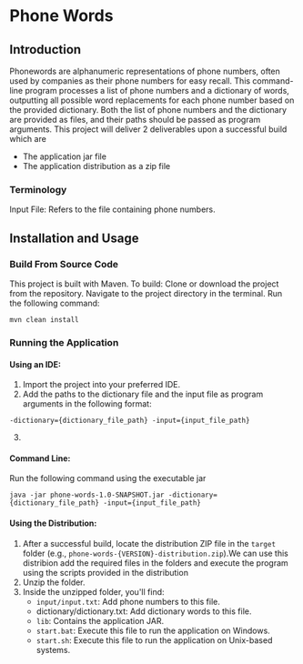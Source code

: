 # Phone Words
## Introduction
Phonewords are alphanumeric representations of phone numbers, often used by companies as their phone numbers for easy recall. This command-line program processes a list of phone numbers and a dictionary of words, outputting all possible word replacements for each phone number based on the provided dictionary.
Both the list of phone numbers and the dictionary are provided as files, and their paths should be passed as program arguments.
This project will deliver 2 deliverables upon  a successful build which are
* The application jar file
* The application distribution as a zip file


### Terminology
Input File: Refers to the file containing phone numbers.

## Installation and Usage

### Build From Source Code
This project is built with Maven. To build:
Clone or download the project from the repository.
Navigate to the project directory in the terminal.
Run the following command:

```
mvn clean install
```

### Running the Application

#### Using an IDE:
1. Import the project into your preferred IDE.
2. Add the paths to the dictionary file and the input file as program arguments in the following format:
```
-dictionary={dictionary_file_path} -input={input_file_path}
```
3. 

#### Command Line:
Run the following command using the executable jar 

```
java -jar phone-words-1.0-SNAPSHOT.jar -dictionary={dictionary_file_path} -input={input_file_path}
```

#### Using the Distribution:
1. After a successful build, locate the distribution ZIP file in the `target` folder (e.g., `phone-words-{VERSION}-distribution.zip`).We can use this distribion add the required files in the folders and execute the program using the scripts provided in the distribution
2. Unzip the folder.
3. Inside the unzipped folder, you'll find:
   - `input/input.txt`: Add phone numbers to this file.
   - dictionary/dictionary.txt:  Add dictionary words to this file.
   - `lib`: Contains the application JAR.
   - `start.bat`: Execute this file to run the application on Windows.
   - `start.sh`: Execute this file to run the application on Unix-based systems.
